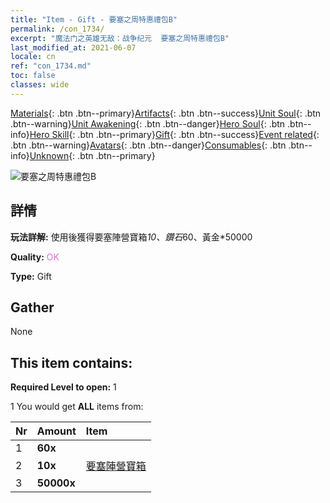 ```yaml
---
title: "Item - Gift - 要塞之周特惠禮包B"
permalink: /con_1734/
excerpt: "魔法门之英雄无敌：战争纪元  要塞之周特惠禮包B"
last_modified_at: 2021-06-07
locale: cn
ref: "con_1734.md"
toc: false
classes: wide
---
```

 [Materials](/ItemsCN/){: .btn .btn--primary}[Artifacts](/ItemsCN/Artifacts/){: .btn .btn--success}[Unit Soul](/ItemsCN/UnitSoul/){: .btn .btn--warning}[Unit Awakening](/ItemsCN/UnitAwakening/){: .btn .btn--danger}[Hero Soul](/ItemsCN/HeroSoul/){: .btn .btn--info}[Hero Skill](/ItemsCN/HeroSkill/){: .btn .btn--primary}[Gift](/ItemsCN/Gift/){: .btn .btn--success}[Event related](/ItemsCN/Events/){: .btn .btn--warning}[Avatars](/ItemsCN/Avatars/){: .btn .btn--danger}[Consumables](/ItemsCN/Consumables/){: .btn .btn--info}[Unknown](/ItemsCN/Unknown/){: .btn .btn--primary}

 ![要塞之周特惠禮包B](/images/t/i_907220.png)

## 詳情
 **玩法詳解:** 使用後獲得要塞陣營寶箱*10、鑽石*60、黃金*50000

 **Quality:** <span style="color: #DA70D6">OK</span>

 **Type:** Gift

## Gather

  None

## This item contains:

 **Required Level to open:** 1

 1 You would get **ALL** items  from:

  | Nr | Amount |     Item    |
  |:---|:-------|:------------|
  | 1 |  **60x** | <i class="fas fa-gem"/> |  | 
  | 2 |  **10x** | [要塞陣營寶箱](/cn/Items/con_1277/) |  | 
  | 3 |  **50000x** | <i class="fas fa-coins"/> |  | 
